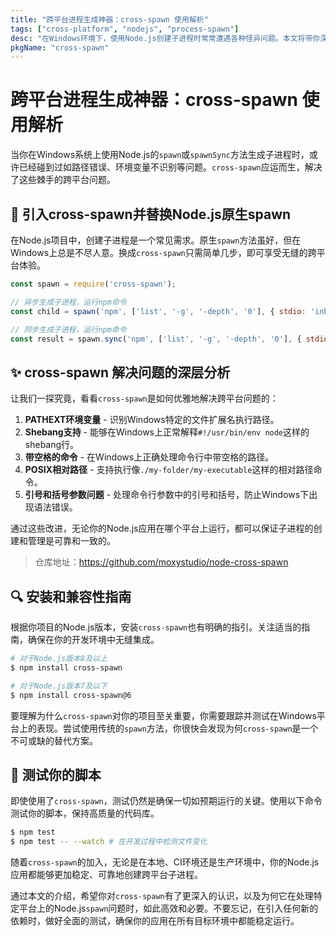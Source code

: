 ```yaml
---
title: "跨平台进程生成神器：cross-spawn 使用解析"
tags: ["cross-platform", "nodejs", "process-spawn"]
desc: "在Windows环境下，使用Node.js创建子进程时常常遭遇各种怪异问题。本文将带你深入了解cross-spawn如何克服它们，为你的Node.js项目带来跨平台的流畅体验。"
pkgName: "cross-spawn"
---
```


# 跨平台进程生成神器：cross-spawn 使用解析

当你在Windows系统上使用Node.js的`spawn`或`spawnSync`方法生成子进程时，或许已经碰到过如路径错误、环境变量不识别等问题。`cross-spawn`应运而生，解决了这些棘手的跨平台问题。

## 🎯 引入cross-spawn并替换Node.js原生spawn

在Node.js项目中，创建子进程是一个常见需求。原生`spawn`方法虽好，但在Windows上总是不尽人意。换成`cross-spawn`只需简单几步，即可享受无缝的跨平台体验。

```javascript
const spawn = require('cross-spawn');

// 异步生成子进程，运行npm命令
const child = spawn('npm', ['list', '-g', '-depth', '0'], { stdio: 'inherit' });

// 同步生成子进程，运行npm命令
const result = spawn.sync('npm', ['list', '-g', '-depth', '0'], { stdio: 'inherit' });
```

## ✨ cross-spawn 解决问题的深层分析

让我们一探究竟，看看`cross-spawn`是如何优雅地解决跨平台问题的：

1. **PATHEXT环境变量** - 识别Windows特定的文件扩展名执行路径。
2. **Shebang支持** - 能够在Windows上正常解释`#!/usr/bin/env node`这样的shebang行。
3. **带空格的命令** - 在Windows上正确处理命令行中带空格的路径。
4. **POSIX相对路径** - 支持执行像`./my-folder/my-executable`这样的相对路径命令。
5. **引号和括号参数问题** - 处理命令行参数中的引号和括号，防止Windows下出现语法错误。

通过这些改进，无论你的Node.js应用在哪个平台上运行，都可以保证子进程的创建和管理是可靠和一致的。

> 仓库地址：https://github.com/moxystudio/node-cross-spawn

## 🔍 安装和兼容性指南

根据你项目的Node.js版本，安装`cross-spawn`也有明确的指引。关注适当的指南，确保在你的开发环境中无缝集成。

```bash
# 对于Node.js版本8及以上
$ npm install cross-spawn

# 对于Node.js版本7及以下
$ npm install cross-spawn@6
```

要理解为什么`cross-spawn`对你的项目至关重要，你需要跟踪并测试在Windows平台上的表现。尝试使用传统的`spawn`方法，你很快会发现为何`cross-spawn`是一个不可或缺的替代方案。

## 🧪 测试你的脚本

即使使用了`cross-spawn`，测试仍然是确保一切如预期运行的关键。使用以下命令测试你的脚本，保持高质量的代码库。

```bash
$ npm test
$ npm test -- --watch # 在开发过程中检测文件变化
```

随着`cross-spawn`的加入，无论是在本地、CI环境还是生产环境中，你的Node.js应用都能够更加稳定、可靠地创建跨平台子进程。

通过本文的介绍，希望你对`cross-spawn`有了更深入的认识，以及为何它在处理特定平台上的Node.js`spawn`问题时，如此高效和必要。不要忘记，在引入任何新的依赖时，做好全面的测试，确保你的应用在所有目标环境中都能稳定运行。